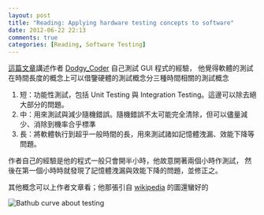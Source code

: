 ```yaml
---
layout: post
title: "Reading: Applying hardware testing concepts to software"
date: 2012-06-22 22:13
comments: true
categories: [Reading, Software Testing] 
---
```


[這篇文章][1]講述作者 [Dodgy_Coder][2] 自己測試 GUI 程式的經驗，
他覺得軟體的測試在時間長度的概念上可以借鑒硬體的測試概念分三種時間相關的測試概念

1. 短：功能性測試，包括 Unit Testing 與 Integration Testing。這邊可以除去絕大部分的問題。
2. 中：用來測試與減少隨機錯誤。隨機錯誤不太可能完全清除，但可以儘量減少、消除到機率合乎標準
3. 長：將軟體執行到超乎一般時間的長，用來測試諸如記憶體洩漏、效能下降等問題。

作者自己的經驗是他的程式一般只會開半小時，他故意開著兩個小時作測試，
然後在第一個小時時就發現了記憶體洩漏與效能下降的問題，並修正之。

其他概念可以上作者文章看；他那張引自 [wikipedia][3] 的圖還蠻好的

![Bathub curve about testing][3]

[1]: http://www.dodgycoder.net/2012/06/applying-hardware-testing-concepts-to.html
[2]: http://www.blogger.com/profile/14418022725678218844 
[3]: http://upload.wikimedia.org/wikipedia/commons/6/6e/Bathtub_curve.jpg 
